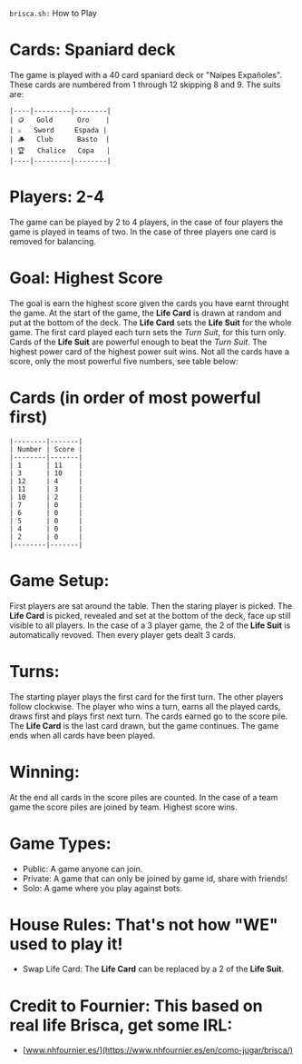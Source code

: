`brisca.sh:` How to Play
# Cards: Spaniard deck
The game is played with a 40 card spaniard deck or "Naipes Expañoles".
These cards are numbered from 1 through 12 skipping 8 and 9. The suits are:
```
|----|---------|--------|
| 🪙   Gold      Oro    |
| ⚔️   Sword     Espada |
| 🪵   Club      Basto  |
| 🏆   Chalice   Copa   |
|----|---------|--------|
```
# Players: 2-4
The game can be played by 2 to 4 players, in the case of four players the 
game is played in teams of two. In the case of three players one card is 
removed for balancing.
# Goal: Highest Score
The goal is earn the highest score given the cards you have earnt throught
the game. At the start of the game, the **Life Card** is drawn at random
and put at the bottom of the deck. The **Life Card** sets the **Life Suit**
for the whole game. The first card played each turn sets the *Turn Suit*,
for this turn only. Cards of the **Life Suit** are powerful enough to beat
the *Turn Suit*. The highest power card of the highest power suit wins. Not
all the cards have a score, only the most powerful five numbers,
see table below:
# Cards (in order of most powerful first)
```
|--------|-------|
| Number | Score |
|--------|-------|
| 1      | 11    |
| 3      | 10    |
| 12     | 4     |
| 11     | 3     |
| 10     | 2     |
| 7      | 0     |
| 6      | 0     |
| 5      | 0     |
| 4      | 0     |
| 2      | 0     |
|--------|-------|
```
# Game Setup:
First players are sat around the table. Then the staring player is picked.
The **Life Card** is picked, revealed and set at the bottom of the deck,
face up still visible to all players. In the case of a 3 player game, the 
2 of the **Life Suit** is automatically revoved. Then every player gets
dealt 3 cards. 
# Turns:
The starting player plays the first card for the first turn. The other
players follow clockwise. The player who wins a turn, earns all the played
cards, draws first and plays first next turn. The cards earned go to the
score pile. The **Life Card** is the last card drawn, but the game 
continues. The game ends when all cards have been played.
# Winning:
At the end all cards in the score piles are counted. In the case of a team
game the score piles are joined by team. Highest score wins.
# Game Types:
 - Public: A game anyone can join.
 - Private: A game that can only be joined by game id, share with friends!
 - Solo: A game where you play against bots.
# House Rules: That's not how **"WE"** used to play it!
 - Swap Life Card: The **Life Card** can be replaced by a 2 of the **Life Suit**.
# Credit to Fournier: This based on real life Brisca, get some IRL:
 - [www.nhfournier.es/](https://www.nhfournier.es/en/como-jugar/brisca/)